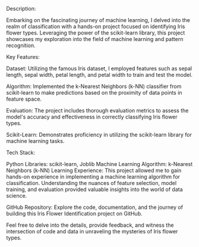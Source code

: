 Description:

Embarking on the fascinating journey of machine learning, I delved into the realm of classification with a hands-on project focused on identifying Iris flower types. Leveraging the power of the scikit-learn library, this project showcases my exploration into the field of machine learning and pattern recognition.

Key Features:

Dataset: Utilizing the famous Iris dataset, I employed features such as sepal length, sepal width, petal length, and petal width to train and test the model.

Algorithm: Implemented the k-Nearest Neighbors (k-NN) classifier from scikit-learn to make predictions based on the proximity of data points in feature space.

Evaluation: The project includes thorough evaluation metrics to assess the model's accuracy and effectiveness in correctly classifying Iris flower types.

Scikit-Learn: Demonstrates proficiency in utilizing the scikit-learn library for machine learning tasks.

Tech Stack:

Python Libraries: scikit-learn, Joblib
Machine Learning Algorithm: k-Nearest Neighbors (k-NN)
Learning Experience:
This project allowed me to gain hands-on experience in implementing a machine learning algorithm for classification. Understanding the nuances of feature selection, model training, and evaluation provided valuable insights into the world of data science.

GitHub Repository:
Explore the code, documentation, and the journey of building this Iris Flower Identification project on GitHub.

Feel free to delve into the details, provide feedback, and witness the intersection of code and data in unraveling the mysteries of Iris flower types.

